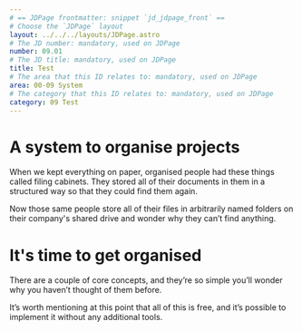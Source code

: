 ```yaml
---
# == JDPage frontmatter: snippet `jd_jdpage_front` ==
# Choose the `JDPage` layout
layout: ../../../layouts/JDPage.astro
# The JD number: mandatory, used on JDPage
number: 09.01
# The JD title: mandatory, used on JDPage
title: Test
# The area that this ID relates to: mandatory, used on JDPage
area: 00-09 System
# The category that this ID relates to: mandatory, used on JDPage
category: 09 Test
---
```


# A system to organise projects

When we kept everything on paper, organised people had these things called filing cabinets. They stored all of their documents in them in a structured way so that they could find them again.

Now those same people store all of their files in arbitrarily named folders on their company's shared drive and wonder why they can’t find anything.

# It's time to get organised

There are a couple of core concepts, and they’re so simple you’ll wonder why you haven’t thought of them before.

It’s worth mentioning at this point that all of this is free, and it’s possible to implement it without any additional tools.
